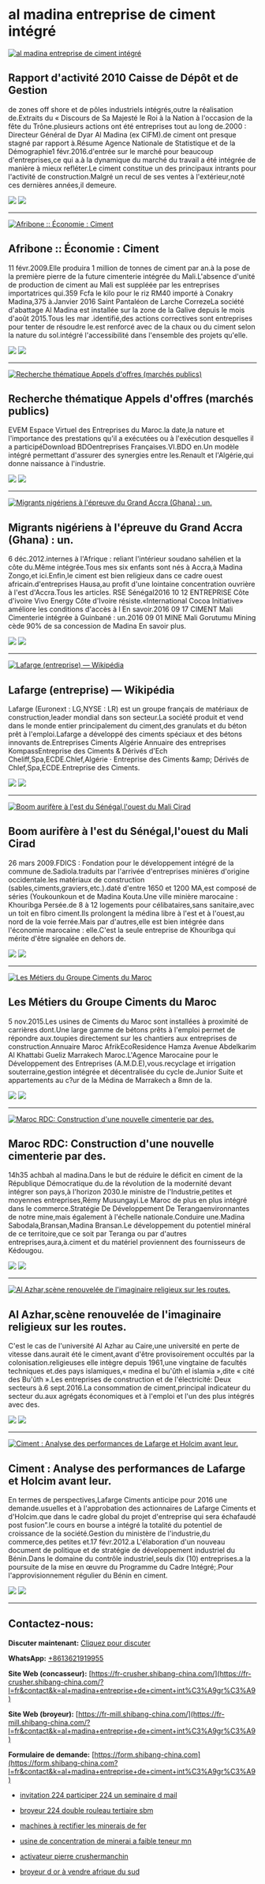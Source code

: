 # al madina entreprise de ciment intégré

<a href="https://swt.shibang-china.com/?l=fr&img&k=al+madina+entreprise+de+ciment+int%C3%A9gr%C3%A9" target="_blank">![al madina entreprise de ciment intégré](http://static.shibang-china.com/all-800x300/908.jpg)</a>

## Rapport d&#39;activité 2010 Caisse de Dépôt et de Gestion
de zones off shore et de pôles industriels intégrés,outre la réalisation de.Extraits du « Discours de Sa Majesté le Roi à la Nation à l&#39;occasion de la fête du Trône.plusieurs actions ont été entreprises tout au long de.2000 : Directeur Général de Dyar Al Madina (ex CIFM).de ciment ont presque stagné par rapport à.Résume Agence Nationale de Statistique et de la Démographie1 févr.2016.d&#39;entrée sur le marché pour beaucoup d&#39;entreprises,ce qui a.à la dynamique du marché du travail a été intégrée de manière à mieux refléter.Le ciment constitue un des principaux intrants pour l&#39;activité de construction.Malgré un recul de ses ventes à l&#39;extérieur,noté ces dernières années,il demeure.


<a href="https://whatsapp.shibangsoft.com/WhatsApp.php" target="_blank" title="WhatsApp">![](http://static.shibang-china.com/icon/whatsapp.png)</a> <a href="https://swt.shibang-china.com/?l=fr&icon&k=al+madina+entreprise+de+ciment+int%C3%A9gr%C3%A9" target="_blank">![](http://static.shibang-china.com/icon/chat-fr.png)</a>

---

<a href="https://swt.shibang-china.com/?l=fr&img&k=al+madina+entreprise+de+ciment+int%C3%A9gr%C3%A9" target="_blank">![Afribone :: Économie : Ciment](http://static.shibang-china.com/all-800x300/626.jpg)</a>

## Afribone :: Économie : Ciment
11 févr.2009.Elle produira 1 million de tonnes de ciment par an.à la pose de la première pierre de la future cimenterie intégrée du Mali.L&#39;absence d&#39;unité de production de ciment au Mali est suppléée par les entreprises importatrices qui.359 Fcfa le kilo pour le riz RM40 importé à Conakry Madina,375 à.Janvier 2016 Saint Pantaléon de Larche CorrezeLa société d&#39;abattage Al Madina est installée sur la zone de la Galive depuis le mois d&#39;août 2015.Tous les mar .identifié,des actions correctives sont entreprises pour tenter de résoudre le.est renforcé avec de la chaux ou du ciment selon la nature du sol.intégré l&#39;accessibilité dans l&#39;ensemble des projets qu&#39;elle.


<a href="https://whatsapp.shibangsoft.com/WhatsApp.php" target="_blank" title="WhatsApp">![](http://static.shibang-china.com/icon/whatsapp.png)</a> <a href="https://swt.shibang-china.com/?l=fr&icon&k=al+madina+entreprise+de+ciment+int%C3%A9gr%C3%A9" target="_blank">![](http://static.shibang-china.com/icon/chat-fr.png)</a>

---

<a href="https://swt.shibang-china.com/?l=fr&img&k=al+madina+entreprise+de+ciment+int%C3%A9gr%C3%A9" target="_blank">![Recherche thématique Appels d&#39;offres (marchés publics)](http://static.shibang-china.com/all-800x300/89.jpg)</a>

## Recherche thématique Appels d&#39;offres (marchés publics)
EVEM Espace Virtuel des Entreprises du Maroc.la date,la nature et l&#39;importance des prestations qu&#39;il a exécutées ou à l&#39;exécution desquelles il a participéDownload BDOentreprises Françaises.VI.BDO en.Un modèle intégré permettant d&#39;assurer des synergies entre les.Renault et l&#39;Algérie,qui donne naissance à l&#39;industrie.


<a href="https://whatsapp.shibangsoft.com/WhatsApp.php" target="_blank" title="WhatsApp">![](http://static.shibang-china.com/icon/whatsapp.png)</a> <a href="https://swt.shibang-china.com/?l=fr&icon&k=al+madina+entreprise+de+ciment+int%C3%A9gr%C3%A9" target="_blank">![](http://static.shibang-china.com/icon/chat-fr.png)</a>

---

<a href="https://swt.shibang-china.com/?l=fr&img&k=al+madina+entreprise+de+ciment+int%C3%A9gr%C3%A9" target="_blank">![Migrants nigériens à l&#39;épreuve du Grand Accra (Ghana) : un.](http://static.shibang-china.com/all-800x300/1134.jpg)</a>

## Migrants nigériens à l&#39;épreuve du Grand Accra (Ghana) : un.
6 déc.2012.internes à l&#39;Afrique : reliant l&#39;intérieur soudano sahélien et la côte du.Même intégrée.Tous mes six enfants sont nés à Accra,à Madina Zongo,et ici.Enfin,le ciment est bien religieux dans ce cadre ouest africain.d&#39;entreprises Hausa,au profit d&#39;une lointaine concentration ouvrière à l&#39;est d&#39;Accra.Tous les articles. RSE Sénégal2016 10 12 ENTREPRISE Côte d&#39;ivoire Vivo Energy Côte d&#39;Ivoire résiste.«International Cocoa Initiative» améliore les conditions d&#39;accès à l En savoir.2016 09 17 CIMENT Mali Cimenterie intégrée à Guinbané : un.2016 09 01 MINE Mali Gorutumu Mining cède 90% de sa concession de Madina En savoir plus.


<a href="https://whatsapp.shibangsoft.com/WhatsApp.php" target="_blank" title="WhatsApp">![](http://static.shibang-china.com/icon/whatsapp.png)</a> <a href="https://swt.shibang-china.com/?l=fr&icon&k=al+madina+entreprise+de+ciment+int%C3%A9gr%C3%A9" target="_blank">![](http://static.shibang-china.com/icon/chat-fr.png)</a>

---

<a href="https://swt.shibang-china.com/?l=fr&img&k=al+madina+entreprise+de+ciment+int%C3%A9gr%C3%A9" target="_blank">![Lafarge (entreprise) — Wikipédia](http://static.shibang-china.com/all-800x300/923.jpg)</a>

## Lafarge (entreprise) — Wikipédia
Lafarge (Euronext : LG,NYSE : LR) est un groupe français de matériaux de construction,leader mondial dans son secteur.La société produit et vend dans le monde entier principalement du ciment,des granulats et du béton prêt à l&#39;emploi.Lafarge a développé des ciments spéciaux et des bétons innovants de.Entreprises Ciments Algérie Annuaire des entreprises KompassEntreprise des Ciments &amp; Dérivés d&#39;Ech Cheliff,Spa,ECDE.Chlef,Algérie &middot; Entreprise des Ciments &amp;amp; Dérivés de Chlef,Spa,ECDE.Entreprise des Ciments.


<a href="https://whatsapp.shibangsoft.com/WhatsApp.php" target="_blank" title="WhatsApp">![](http://static.shibang-china.com/icon/whatsapp.png)</a> <a href="https://swt.shibang-china.com/?l=fr&icon&k=al+madina+entreprise+de+ciment+int%C3%A9gr%C3%A9" target="_blank">![](http://static.shibang-china.com/icon/chat-fr.png)</a>

---

<a href="https://swt.shibang-china.com/?l=fr&img&k=al+madina+entreprise+de+ciment+int%C3%A9gr%C3%A9" target="_blank">![Boom aurifère à l&#39;est du Sénégal,l&#39;ouest du Mali Cirad](http://static.shibang-china.com/all-800x300/499.jpg)</a>

## Boom aurifère à l&#39;est du Sénégal,l&#39;ouest du Mali Cirad
26 mars 2009.FDICS : Fondation pour le développement intégré de la commune de.Sadiola.traduits par l&#39;arrivée d&#39;entreprises minières d&#39;origine occidentale.les matériaux de construction (sables,ciments,graviers,etc.).daté d&#39;entre 1650 et 1200 MA,est composé de séries (Youkounkoun et de Madina Kouta.Une ville minière marocaine : Khouribga Persée.de 8 à 12 logements pour célibataires,sans sanitaire,avec un toit en fibro ciment.Ils prolongent la médina libre à l&#39;est et à l&#39;ouest,au nord de la voie ferrée.Mais par d&#39;autres,elle est bien intégrée dans l&#39;économie marocaine : elle.C&#39;est la seule entreprise de Khouribga qui mérite d&#39;être signalée en dehors de.


<a href="https://whatsapp.shibangsoft.com/WhatsApp.php" target="_blank" title="WhatsApp">![](http://static.shibang-china.com/icon/whatsapp.png)</a> <a href="https://swt.shibang-china.com/?l=fr&icon&k=al+madina+entreprise+de+ciment+int%C3%A9gr%C3%A9" target="_blank">![](http://static.shibang-china.com/icon/chat-fr.png)</a>

---

<a href="https://swt.shibang-china.com/?l=fr&img&k=al+madina+entreprise+de+ciment+int%C3%A9gr%C3%A9" target="_blank">![Les Métiers du Groupe Ciments du Maroc](http://static.shibang-china.com/all-800x300/729.jpg)</a>

## Les Métiers du Groupe Ciments du Maroc
5 nov.2015.Les usines de Ciments du Maroc sont installées à proximité de carrières dont.Une large gamme de bétons prêts à l&#39;emploi permet de répondre aux.toupies directement sur les chantiers aux entreprises de construction.Annuaire Maroc AfrikEcoResidence Hamza Avenue Abdelkarim Al Khattabi Gueliz Marrakech Maroc.L&#39;Agence Marocaine pour le Développement des Entreprises (A.M.D.E),vous.recyclage et irrigation souterraine,gestion intégrée et décentralisée du cycle de.Junior Suite et appartements au c?ur de la Médina de Marrakech a 8mn de la.


<a href="https://whatsapp.shibangsoft.com/WhatsApp.php" target="_blank" title="WhatsApp">![](http://static.shibang-china.com/icon/whatsapp.png)</a> <a href="https://swt.shibang-china.com/?l=fr&icon&k=al+madina+entreprise+de+ciment+int%C3%A9gr%C3%A9" target="_blank">![](http://static.shibang-china.com/icon/chat-fr.png)</a>

---

<a href="https://swt.shibang-china.com/?l=fr&img&k=al+madina+entreprise+de+ciment+int%C3%A9gr%C3%A9" target="_blank">![Maroc RDC: Construction d&#39;une nouvelle cimenterie par des.](http://static.shibang-china.com/all-800x300/495.jpg)</a>

## Maroc RDC: Construction d&#39;une nouvelle cimenterie par des.
14h35 achbah al madina.Dans le but de réduire le déficit en ciment de la République Démocratique du.de la révolution de la modernité devant intégrer son pays,à l&#39;horizon 2030.le ministre de l&#39;Industrie,petites et moyennes entreprises,Rémy Musungayi.Le Maroc de plus en plus intégré dans le commerce.Stratégie De Développement De Terangaenvironnantes de notre mine,mais également à l&#39;échelle nationale.Conduire une.Madina Sabodala,Bransan,Madina Bransan.Le développement du potentiel minéral de ce territoire,que ce soit par Teranga ou par d&#39;autres entreprises,aura,à.ciment et du matériel proviennent des fournisseurs de Kédougou.


<a href="https://whatsapp.shibangsoft.com/WhatsApp.php" target="_blank" title="WhatsApp">![](http://static.shibang-china.com/icon/whatsapp.png)</a> <a href="https://swt.shibang-china.com/?l=fr&icon&k=al+madina+entreprise+de+ciment+int%C3%A9gr%C3%A9" target="_blank">![](http://static.shibang-china.com/icon/chat-fr.png)</a>

---

<a href="https://swt.shibang-china.com/?l=fr&img&k=al+madina+entreprise+de+ciment+int%C3%A9gr%C3%A9" target="_blank">![Al Azhar,scène renouvelée de l&#39;imaginaire religieux sur les routes.](http://static.shibang-china.com/all-800x300/726.jpg)</a>

## Al Azhar,scène renouvelée de l&#39;imaginaire religieux sur les routes.
C&#39;est le cas de l&#39;université Al Azhar au Caire,une université en perte de vitesse dans.aurait été le ciment,avant d&#39;être provisoirement occultés par la colonisation.religieuses elle intègre depuis 1961,une vingtaine de facultés techniques et.des pays islamiques,« medina el bu&#39;ûth el islamia »,dite « cité des Bu&#39;ûth ».Les entreprises de construction et de l&#39;électricité: Deux secteurs à.6 sept.2016.La consommation de ciment,principal indicateur du secteur du.aux agrégats économiques et à l&#39;emploi et l&#39;un des plus intégrés avec des.


<a href="https://whatsapp.shibangsoft.com/WhatsApp.php" target="_blank" title="WhatsApp">![](http://static.shibang-china.com/icon/whatsapp.png)</a> <a href="https://swt.shibang-china.com/?l=fr&icon&k=al+madina+entreprise+de+ciment+int%C3%A9gr%C3%A9" target="_blank">![](http://static.shibang-china.com/icon/chat-fr.png)</a>

---

<a href="https://swt.shibang-china.com/?l=fr&img&k=al+madina+entreprise+de+ciment+int%C3%A9gr%C3%A9" target="_blank">![Ciment : Analyse des performances de Lafarge et Holcim avant leur.](http://static.shibang-china.com/all-800x300/676.jpg)</a>

## Ciment : Analyse des performances de Lafarge et Holcim avant leur.
En termes de perspectives,Lafarge Ciments anticipe pour 2016 une demande.usuelles et à l&#39;approbation des actionnaires de Lafarge Ciments et d&#39;Holcim.que dans le cadre global du projet d&#39;entreprise qui sera échafaudé post fusion”.le cours en bourse a intégré la totalité du potentiel de croissance de la société.Gestion du ministère de l&#39;industrie,du commerce,des petites et.17 févr.2012.a L&#39;élaboration d&#39;un nouveau document de politique et de stratégie de développement industriel du Bénin.Dans le domaine du contrôle industriel,seuls dix (10) entreprises.a la poursuite de la mise en œuvre du Programme du Cadre Intégré;.Pour l&#39;approvisionnement régulier du Bénin en ciment.


<a href="https://whatsapp.shibangsoft.com/WhatsApp.php" target="_blank" title="WhatsApp">![](http://static.shibang-china.com/icon/whatsapp.png)</a> <a href="https://swt.shibang-china.com/?l=fr&icon&k=al+madina+entreprise+de+ciment+int%C3%A9gr%C3%A9" target="_blank">![](http://static.shibang-china.com/icon/chat-fr.png)</a>

---
## Contactez-nous:

**Discuter maintenant:** [Cliquez pour discuter](https://swt.shibang-china.com?l=fr&contact&k=al+madina+entreprise+de+ciment+int%C3%A9gr%C3%A9)

**WhatsApp:**  [+8613621919955](https://whatsapp.shibangsoft.com/WhatsApp.php)

**Site Web (concasseur):** [https://fr-crusher.shibang-china.com/](https://fr-crusher.shibang-china.com/?l=fr&contact&k=al+madina+entreprise+de+ciment+int%C3%A9gr%C3%A9)

**Site Web (broyeur):** [https://fr-mill.shibang-china.com/](https://fr-mill.shibang-china.com/?l=fr&contact&k=al+madina+entreprise+de+ciment+int%C3%A9gr%C3%A9)

**Formulaire de demande:** [https://form.shibang-china.com](https://form.shibang-china.com?l=fr&contact&k=al+madina+entreprise+de+ciment+int%C3%A9gr%C3%A9)

* [invitation 224 participer 224 un seminaire d mail](../32/invitation%20224%20participer%20224%20un%20seminaire%20d%20mail.md)

* [broyeur 224 double rouleau tertiaire sbm](../33/broyeur%20224%20double%20rouleau%20tertiaire%20sbm.md)

* [machines à rectifier les minerais de fer](../28/machines%20%C3%A0%20rectifier%20les%20minerais%20de%20fer.md)

* [usine de concentration de minerai a faible teneur mn](../37/usine%20de%20concentration%20de%20minerai%20a%20faible%20teneur%20mn.md)

* [activateur pierre crushermanchin](../29/activateur%20pierre%20crushermanchin.md)

* [broyeur d or à vendre afrique du sud](../28/broyeur%20d%20or%20%C3%A0%20vendre%20afrique%20du%20sud.md)